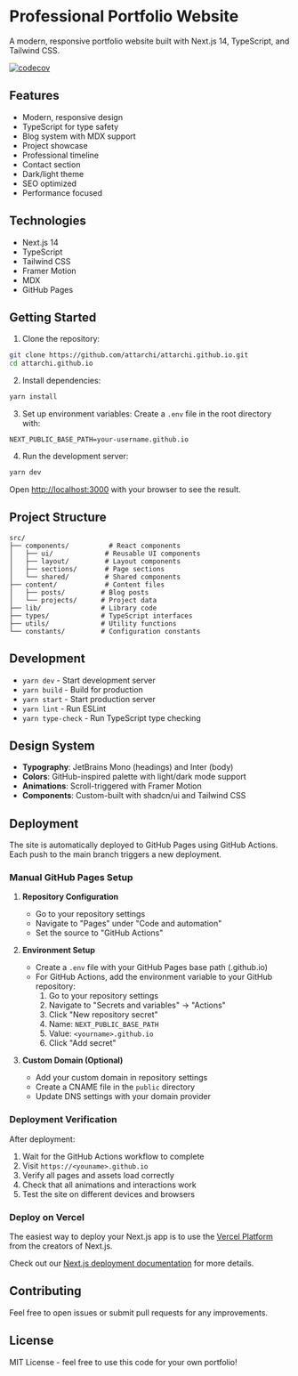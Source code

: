# Professional Portfolio Website

A modern, responsive portfolio website built with Next.js 14, TypeScript, and Tailwind CSS.

[![codecov](https://codecov.io/gh/attarchi/attarchi.github.io/branch/master/graph/badge.svg)](https://codecov.io/gh/attarchi/attarchi.github.io)


## Features

- Modern, responsive design
- TypeScript for type safety
- Blog system with MDX support
- Project showcase
- Professional timeline
- Contact section
- Dark/light theme
- SEO optimized
- Performance focused

## Technologies

- Next.js 14
- TypeScript
- Tailwind CSS
- Framer Motion
- MDX
- GitHub Pages

## Getting Started

1. Clone the repository:
```bash
git clone https://github.com/attarchi/attarchi.github.io.git
cd attarchi.github.io
```

2. Install dependencies:
```bash
yarn install
```

3. Set up environment variables:
Create a `.env` file in the root directory with:
```
NEXT_PUBLIC_BASE_PATH=your-username.github.io
```

4. Run the development server:
```bash
yarn dev
```

Open [http://localhost:3000](http://localhost:3000) with your browser to see the result.

## Project Structure

```
src/
├── components/          # React components
│   ├── ui/             # Reusable UI components
│   ├── layout/         # Layout components
│   ├── sections/       # Page sections
│   └── shared/         # Shared components
├── content/            # Content files
│   ├── posts/         # Blog posts
│   └── projects/      # Project data
├── lib/               # Library code
├── types/             # TypeScript interfaces
├── utils/             # Utility functions
└── constants/         # Configuration constants
```

## Development

- `yarn dev` - Start development server
- `yarn build` - Build for production
- `yarn start` - Start production server
- `yarn lint` - Run ESLint
- `yarn type-check` - Run TypeScript type checking


## Design System

- **Typography**: JetBrains Mono (headings) and Inter (body)
- **Colors**: GitHub-inspired palette with light/dark mode support
- **Animations**: Scroll-triggered with Framer Motion
- **Components**: Custom-built with shadcn/ui and Tailwind CSS

## Deployment

The site is automatically deployed to GitHub Pages using GitHub Actions. Each push to the main branch triggers a new deployment.

### Manual GitHub Pages Setup

1. **Repository Configuration**
   - Go to your repository settings
   - Navigate to "Pages" under "Code and automation"
   - Set the source to "GitHub Actions"

2. **Environment Setup**
   - Create a `.env` file with your GitHub Pages base path (<yourname>.github.io)
   - For GitHub Actions, add the environment variable to your GitHub repository:
     1. Go to your repository settings
     2. Navigate to "Secrets and variables" → "Actions"
     3. Click "New repository secret"
     4. Name: `NEXT_PUBLIC_BASE_PATH`
     5. Value: `<yourname>.github.io`
     6. Click "Add secret"

3. **Custom Domain (Optional)**
   - Add your custom domain in repository settings
   - Create a CNAME file in the `public` directory
   - Update DNS settings with your domain provider

### Deployment Verification

After deployment:
1. Wait for the GitHub Actions workflow to complete
2. Visit `https://<youname>.github.io`
3. Verify all pages and assets load correctly
4. Check that all animations and interactions work
5. Test the site on different devices and browsers

### Deploy on Vercel

The easiest way to deploy your Next.js app is to use the [Vercel Platform](https://vercel.com/new?utm_medium=default-template&filter=next.js&utm_source=create-next-app&utm_campaign=create-next-app-readme) from the creators of Next.js.

Check out our [Next.js deployment documentation](https://nextjs.org/docs/app/building-your-application/deploying) for more details.

## Contributing

Feel free to open issues or submit pull requests for any improvements.

## License

MIT License - feel free to use this code for your own portfolio!